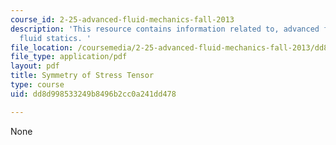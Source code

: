```yaml
---
course_id: 2-25-advanced-fluid-mechanics-fall-2013
description: 'This resource contains information related to, advanced fluid mechanics,
  fluid statics. '
file_location: /coursemedia/2-25-advanced-fluid-mechanics-fall-2013/dd8d998533249b8496b2cc0a241dd478_MIT2_25F13_sym_of_str_ten.pdf
file_type: application/pdf
layout: pdf
title: Symmetry of Stress Tensor
type: course
uid: dd8d998533249b8496b2cc0a241dd478

---
```

None